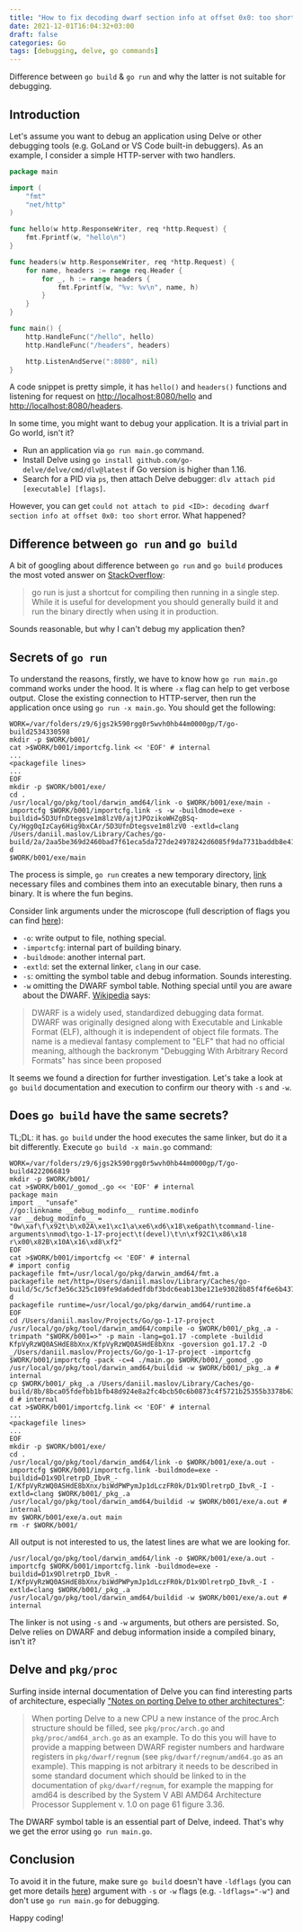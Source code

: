 ```yaml
---
title: "How to fix decoding dwarf section info at offset 0x0: too short?"
date: 2021-12-01T16:04:32+03:00
draft: false
categories: Go
tags: [debugging, delve, go commands]
---
```


Difference between `go build` & `go run` and why the latter is not suitable for debugging. 

## Introduction

Let's assume you want to debug an application using Delve or other debugging tools (e.g. GoLand or VS Code built-in debuggers). As an example, I consider a simple HTTP-server with two handlers.

```go
package main

import (
	"fmt"
	"net/http"
)

func hello(w http.ResponseWriter, req *http.Request) {
	fmt.Fprintf(w, "hello\n")
}

func headers(w http.ResponseWriter, req *http.Request) {
	for name, headers := range req.Header {
		for _, h := range headers {
			fmt.Fprintf(w, "%v: %v\n", name, h)
		}
	}
}

func main() {
	http.HandleFunc("/hello", hello)
	http.HandleFunc("/headers", headers)

	http.ListenAndServe(":8080", nil)
}
```

A code snippet is pretty simple, it has `hello()` and `headers()` functions and listening for request on [http://localhost:8080/hello](http://localhost:8080/hello) and [http://localhost:8080/headers](http://localhost:8080/headers).

In some time, you might want to debug your application. It is a trivial part in Go world, isn't it?

- Run an application via `go run main.go` command.
- Install Delve using `go install github.com/go-delve/delve/cmd/dlv@latest` if Go version is higher than 1.16.
- Search for a PID via `ps`, then attach Delve debugger: `dlv attach pid [executable] [flags]`.

However, you can get `could not attach to pid <ID>: decoding dwarf section info at offset 0x0: too short` error. What happened?

## Difference between `go run` and `go build`

A bit of googling about difference between `go run` and `go build` produces the most voted answer on [StackOverflow](https://stackoverflow.com/a/28881839/13576700):

> go run is just a shortcut for compiling then running in a single step. While it is useful for development you should generally build it and run the binary directly when using it in production.

Sounds reasonable, but why I can't debug my application then?

## Secrets of `go run`

To understand the reasons, firstly, we have to know how `go run main.go` command works under the hood. It is where `-x` flag can help to get verbose output. Close the existing connection to HTTP-server, then run the application once using `go run -x main.go`. You should get the following:

```
WORK=/var/folders/z9/6jgs2k590rgg0r5wvh0hb44m0000gp/T/go-build2534330598
mkdir -p $WORK/b001/
cat >$WORK/b001/importcfg.link << 'EOF' # internal
...
<packagefile lines>
...
EOF
mkdir -p $WORK/b001/exe/
cd .
/usr/local/go/pkg/tool/darwin_amd64/link -o $WORK/b001/exe/main -importcfg $WORK/b001/importcfg.link -s -w -buildmode=exe -buildid=5D3UfnDtegsve1m8lzV0/ajtJPOzikoWHZgBSq-Cy/Hgg0qIzCay6Hig9bxCAr/5D3UfnDtegsve1m8lzV0 -extld=clang /Users/daniil.maslov/Library/Caches/go-build/2a/2aa5be369d2460bad7f61eca5da727de24978242d6085f9da7731baddb8e413b-d
$WORK/b001/exe/main
```

The process is simple, `go run` creates a new temporary directory, [link](https://pkg.go.dev/cmd/link) necessary files and combines them into an executable binary, then runs a binary. It is where the fun begins.

Consider link arguments under the microscope (full description of flags you can find [here](https://pkg.go.dev/cmd/link)):

- `-o`: write output to file, nothing special.
- `-importcfg`: internal part of building binary.
- `-buildmode`: another internal part.
- `-extld`: set the external linker, `clang` in our case.
- `-s`: omitting the symbol table and debug information. Sounds interesting.
- `-w` omitting the DWARF symbol table. Nothing special until you are aware about the DWARF. [Wikipedia](https://en.wikipedia.org/wiki/DWARF) says:

> DWARF is a widely used, standardized debugging data format. DWARF was originally designed along with Executable and Linkable Format (ELF), although it is independent of object file formats. The name is a medieval fantasy complement to "ELF" that had no official meaning, although the backronym "Debugging With Arbitrary Record Formats" has since been proposed

It seems we found a direction for further investigation. Let's take a look at `go build` documentation and execution to confirm our theory with `-s` and `-w`.

## Does `go build` have the same secrets?

TL;DL: it has. `go build` under the hood executes the same linker, but do it a bit differently. Execute `go build -x main.go` command:

```
WORK=/var/folders/z9/6jgs2k590rgg0r5wvh0hb44m0000gp/T/go-build4222066819
mkdir -p $WORK/b001/
cat >$WORK/b001/_gomod_.go << 'EOF' # internal
package main
import _ "unsafe"
//go:linkname __debug_modinfo__ runtime.modinfo
var __debug_modinfo__ = "0w\xaf\f\x92t\b\x02A\xe1\xc1\a\xe6\xd6\x18\xe6path\tcommand-line-arguments\nmod\tgo-1-17-project\t(devel)\t\n\xf92C1\x86\x18 r\x00\x82B\x10A\x16\xd8\xf2"
EOF
cat >$WORK/b001/importcfg << 'EOF' # internal
# import config
packagefile fmt=/usr/local/go/pkg/darwin_amd64/fmt.a
packagefile net/http=/Users/daniil.maslov/Library/Caches/go-build/5c/5cf3e56c325c109fe9da6dedfdbf3bdc6eab13be121e93028b85f4f6e6b437c4-d
packagefile runtime=/usr/local/go/pkg/darwin_amd64/runtime.a
EOF
cd /Users/daniil.maslov/Projects/Go/go-1-17-project
/usr/local/go/pkg/tool/darwin_amd64/compile -o $WORK/b001/_pkg_.a -trimpath "$WORK/b001=>" -p main -lang=go1.17 -complete -buildid KfpVyRzWQ0ASHdE8bXnx/KfpVyRzWQ0ASHdE8bXnx -goversion go1.17.2 -D _/Users/daniil.maslov/Projects/Go/go-1-17-project -importcfg $WORK/b001/importcfg -pack -c=4 ./main.go $WORK/b001/_gomod_.go
/usr/local/go/pkg/tool/darwin_amd64/buildid -w $WORK/b001/_pkg_.a # internal
cp $WORK/b001/_pkg_.a /Users/daniil.maslov/Library/Caches/go-build/8b/8bca05fdefbb1bfb48d924e8a2fc4bcb50c6b0873c4f5721b25355b3378b6396-d # internal
cat >$WORK/b001/importcfg.link << 'EOF' # internal
...
<packagefile lines>
...
EOF
mkdir -p $WORK/b001/exe/
cd .
/usr/local/go/pkg/tool/darwin_amd64/link -o $WORK/b001/exe/a.out -importcfg $WORK/b001/importcfg.link -buildmode=exe -buildid=D1x9DlretrpD_IbvR_-I/KfpVyRzWQ0ASHdE8bXnx/biWdPWPymJp1dLczFR0k/D1x9DlretrpD_IbvR_-I -extld=clang $WORK/b001/_pkg_.a
/usr/local/go/pkg/tool/darwin_amd64/buildid -w $WORK/b001/exe/a.out # internal
mv $WORK/b001/exe/a.out main
rm -r $WORK/b001/
```

All output is not interested to us, the latest lines are what we are looking for.

```
/usr/local/go/pkg/tool/darwin_amd64/link -o $WORK/b001/exe/a.out -importcfg $WORK/b001/importcfg.link -buildmode=exe -buildid=D1x9DlretrpD_IbvR_-I/KfpVyRzWQ0ASHdE8bXnx/biWdPWPymJp1dLczFR0k/D1x9DlretrpD_IbvR_-I -extld=clang $WORK/b001/_pkg_.a
/usr/local/go/pkg/tool/darwin_amd64/buildid -w $WORK/b001/exe/a.out # internal
```

The linker is not using `-s` and `-w` arguments, but others are persisted. So, Delve relies on DWARF and debug information inside a compiled binary, isn't it?

## Delve and `pkg/proc`

Surfing inside internal documentation of Delve you can find interesting parts of architecture, especially ["Notes on porting Delve to other architectures"](https://github.com/go-delve/delve/blob/master/Documentation/internal/portnotes.md#pkgproc):

> When porting Delve to a new CPU a new instance of the proc.Arch structure should be filled, see `pkg/proc/arch.go` and `pkg/proc/amd64_arch.go` as an example. To do this you will have to provide a mapping between DWARF register numbers and hardware registers in `pkg/dwarf/regnum` (see `pkg/dwarf/regnum/amd64.go` as an example). This mapping is not arbitrary it needs to be described in some standard document which should be linked to in the documentation of `pkg/dwarf/regnum`, for example the mapping for amd64 is described by the System V ABI AMD64 Architecture Processor Supplement v. 1.0 on page 61 figure 3.36.

The DWARF symbol table is an essential part of Delve, indeed. That's why we get the error using `go run main.go`.

## Conclusion

To avoid it in the future, make sure `go build` doesn't have `-ldflags` (you can get more details [here](https://pkg.go.dev/cmd/go#hdr-Compile_packages_and_dependencies)) argument with `-s` or `-w` flags (e.g. `-ldflags="-w"`) and don't use `go run main.go` for debugging.

Happy coding!